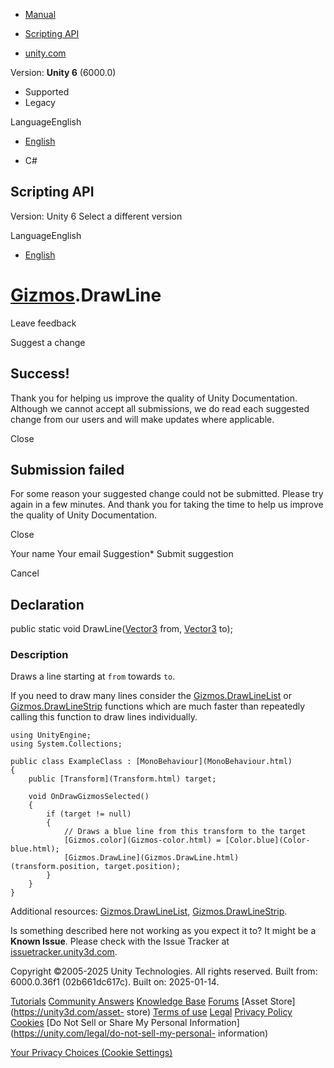 [ ]()

  * [Manual](../Manual/index.html)
  * [Scripting API](../ScriptReference/index.html)

  * [unity.com](https://unity.com/)

Version: **Unity 6** (6000.0)

  * Supported
  * Legacy

LanguageEnglish

  * [English]()

  * C#

[ ](https://docs.unity3d.com)

## Scripting API

Version: Unity 6 Select a different version

LanguageEnglish

  * [English]()

#  [Gizmos](Gizmos.html).DrawLine

Leave feedback

Suggest a change

## Success!

Thank you for helping us improve the quality of Unity Documentation. Although
we cannot accept all submissions, we do read each suggested change from our
users and will make updates where applicable.

Close

## Submission failed

For some reason your suggested change could not be submitted. Please <a>try
again</a> in a few minutes. And thank you for taking the time to help us
improve the quality of Unity Documentation.

Close

Your name Your email Suggestion* Submit suggestion

Cancel

[ ]()

## Declaration

public static void DrawLine([Vector3](Vector3.html) from,
[Vector3](Vector3.html) to);

### Description

Draws a line starting at `from` towards `to`.

If you need to draw many lines consider the
[Gizmos.DrawLineList](Gizmos.DrawLineList.html) or
[Gizmos.DrawLineStrip](Gizmos.DrawLineStrip.html) functions which are much
faster than repeatedly calling this function to draw lines individually.

    
    
    using UnityEngine;
    using System.Collections;  
      
    public class ExampleClass : [MonoBehaviour](MonoBehaviour.html)
    {
        public [Transform](Transform.html) target;  
      
        void OnDrawGizmosSelected()
        {
            if (target != null)
            {
                // Draws a blue line from this transform to the target
                [Gizmos.color](Gizmos-color.html) = [Color.blue](Color-blue.html);
                [Gizmos.DrawLine](Gizmos.DrawLine.html)(transform.position, target.position);
            }
        }
    }
    

Additional resources: [Gizmos.DrawLineList](Gizmos.DrawLineList.html),
[Gizmos.DrawLineStrip](Gizmos.DrawLineStrip.html).

Is something described here not working as you expect it to? It might be a
**Known Issue**. Please check with the Issue Tracker at
[issuetracker.unity3d.com](https://issuetracker.unity3d.com).

Copyright ©2005-2025 Unity Technologies. All rights reserved. Built from:
6000.0.36f1 (02b661dc617c). Built on: 2025-01-14.

[Tutorials](https://unity3d.com/learn) [Community
Answers](https://answers.unity3d.com) [Knowledge
Base](https://support.unity3d.com/hc/en-us)
[Forums](https://forum.unity3d.com) [Asset Store](https://unity3d.com/asset-
store) [Terms of use](https://docs.unity3d.com/Manual/TermsOfUse.html)
[Legal](https://unity.com/legal) [Privacy
Policy](https://unity.com/legal/privacy-policy)
[Cookies](https://unity.com/legal/cookie-policy) [Do Not Sell or Share My
Personal Information](https://unity.com/legal/do-not-sell-my-personal-
information)

[Your Privacy Choices (Cookie Settings)](javascript:void\(0\);)

